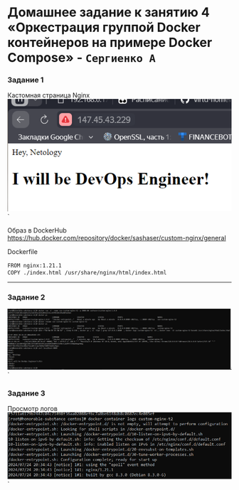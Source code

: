# Домашнее задание к занятию 4 «Оркестрация группой Docker контейнеров на примере Docker Compose» - `Сергиенко А`

### Задание 1
Кастомная страница Nginx  
![task1](https://github.com/SashkaSer/05-virt-03-docker-intro/blob/main/img/webpage.png)`

Образ в DockerHub
<https://hub.docker.com/repository/docker/sashaser/custom-nginx/general>

Dockerfile
```
FROM nginx:1.21.1
COPY ./index.html /usr/share/nginx/html/index.html
```
---

### Задание 2  
![task2](https://github.com/SashkaSer/05-virt-03-docker-intro/blob/main/img/task2.png)`

### Задание 3
Просмотр логов  
![task3](https://github.com/SashkaSer/05-virt-03-docker-intro/blob/main/img/logs.png)`
